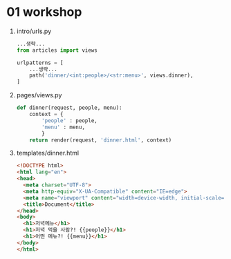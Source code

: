 # 01 workshop

1. intro/urls.py
    
    ```python
    ...생략...
    from articles import views
    
    urlpatterns = [
    	...생략...
    	path('dinner/<int:people>/<str:menu>', views.dinner),
    ]
    ```
    
2. pages/views.py
    
    ```python
    def dinner(request, people, menu):
        context = {
            'people' : people,
            'menu' : menu,
            }
        return render(request, 'dinner.html', context)
    ```
    
3. templates/dinner.html
    
    ```html
    <!DOCTYPE html>
    <html lang="en">
    <head>
      <meta charset="UTF-8">
      <meta http-equiv="X-UA-Compatible" content="IE=edge">
      <meta name="viewport" content="width=device-width, initial-scale=1.0">
      <title>Document</title>
    </head>
    <body>
      <h1>저녁메뉴</h1>
      <h1>저녁 먹을 사람?! {{people}}</h1>
      <h1>어떤 메뉴?! {{menu}}</h1>
    </body>
    </html>
    ```